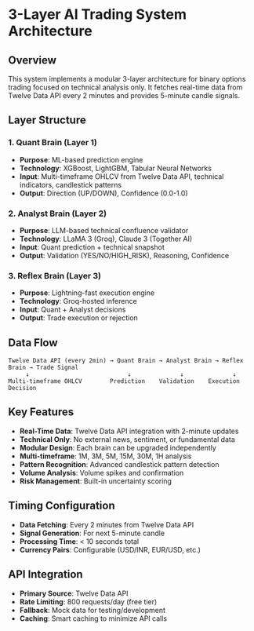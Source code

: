 # 3-Layer AI Trading System Architecture

## Overview
This system implements a modular 3-layer architecture for binary options trading focused on technical analysis only. It fetches real-time data from Twelve Data API every 2 minutes and provides 5-minute candle signals.

## Layer Structure

### 1. Quant Brain (Layer 1)
- **Purpose**: ML-based prediction engine
- **Technology**: XGBoost, LightGBM, Tabular Neural Networks
- **Input**: Multi-timeframe OHLCV from Twelve Data API, technical indicators, candlestick patterns
- **Output**: Direction (UP/DOWN), Confidence (0.0-1.0)

### 2. Analyst Brain (Layer 2)
- **Purpose**: LLM-based technical confluence validator
- **Technology**: LLaMA 3 (Groq), Claude 3 (Together AI)
- **Input**: Quant prediction + technical snapshot
- **Output**: Validation (YES/NO/HIGH_RISK), Reasoning, Confidence

### 3. Reflex Brain (Layer 3)
- **Purpose**: Lightning-fast execution engine
- **Technology**: Groq-hosted inference
- **Input**: Quant + Analyst decisions
- **Output**: Trade execution or rejection

## Data Flow
```
Twelve Data API (every 2min) → Quant Brain → Analyst Brain → Reflex Brain → Trade Signal
     ↓                            ↓              ↓              ↓
Multi-timeframe OHLCV        Prediction    Validation    Execution Decision
```

## Key Features
- **Real-Time Data**: Twelve Data API integration with 2-minute updates
- **Technical Only**: No external news, sentiment, or fundamental data
- **Modular Design**: Each brain can be upgraded independently
- **Multi-timeframe**: 1M, 3M, 5M, 15M, 30M, 1H analysis
- **Pattern Recognition**: Advanced candlestick pattern detection
- **Volume Analysis**: Volume spikes and confirmation
- **Risk Management**: Built-in uncertainty scoring

## Timing Configuration
- **Data Fetching**: Every 2 minutes from Twelve Data API
- **Signal Generation**: For next 5-minute candle
- **Processing Time**: < 10 seconds total
- **Currency Pairs**: Configurable (USD/INR, EUR/USD, etc.)

## API Integration
- **Primary Source**: Twelve Data API
- **Rate Limiting**: 800 requests/day (free tier)
- **Fallback**: Mock data for testing/development
- **Caching**: Smart caching to minimize API calls